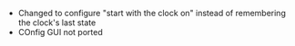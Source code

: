 - Changed to configure "start with the clock on" instead of remembering the clock's last state
- COnfig GUI not ported